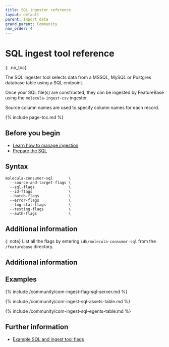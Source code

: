 ```yaml
---
title: SQL ingester reference
layout: default
parent: Import data
grand_parent: Community
nav_order: 4
---
```


# SQL ingest tool reference
{: .no_toc}

The SQL ingester tool selects data from a MSSQL, MySQL or Postgres database table using a SQL endpoint.

Once your SQL file(s) are constructed, they can be ingested by FeatureBase using the `molecula-ingest-csv` ingester.

Source column names are used to specify column names for each record.

{% include page-toc.md %}

## Before you begin

* [Learn how to manage ingestion](/docs/community/com-ingest/com-ingest-manage)
* [Prepare the SQL ](/docs/community/com-ingest/com-datafile-ref-csv)

## Syntax

```
molecula-consumer-sql       \
  --source-and-target-flags \
  --sql-flags               \
  --id-flags                \
  --batch-flags             \
  --error-flags             \
  --log-stat-flags          \
  --testing-flags           \
  --auth-flags              \
```

<!-- Enable once com-ingest-csv PR is merged

{% include community/com-ingest-flag-common.md %}

{% include community/com-ingest-flag-sql.md %}

{% include community/com-ingest-flag-common-id.md %}

{% include community/com-ingest-flag-common-batch.md %}

{% include community/com-ingest-flag-common-error.md %}

{% include community/com-ingest-flag-common-log-stat.md %}

{% include community/com-ingest-flag-common-testing.md %}

{% include community/com-ingest-flag-csv-sql-auth.md %}

-->

## Additional information

{: note}
List all the flags by entering `idk/molecula-consumer-sql` from the `/featurebase` directory.

## Additional information

<!-- Enable once com-ingest-csv is merged and deployed

 {% include /community/com-ingest-flag-sql-connect-string.md%}

{% include /community/com-ingest-missing-value-processing.md %}
-->

## Examples

{% include /community/com-ingest-flag-sql-server.md %}

{% include /community/com-ingest-sql-assets-table.md %}

{% include /community/com-ingest-sql-egents-table.md %}

## Further information

* [Example SQL and ingest tool flags](/docs/community/com-ingest/com-ingest-example-sql)

